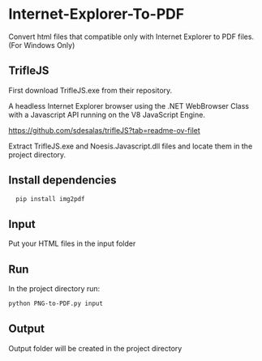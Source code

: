 
# Internet-Explorer-To-PDF
Convert html files that compatible only with Internet Explorer to PDF files. (For Windows Only)


## TrifleJS
First download TrifleJS.exe from their repository.

A headless Internet Explorer browser using the .NET WebBrowser Class with a Javascript API running on the V8 JavaScript Engine.

https://github.com/sdesalas/trifleJS?tab=readme-ov-filet

Extract TrifleJS.exe and Noesis.Javascript.dll files and locate them in the project directory.
## Install dependencies

```bash
  pip install img2pdf
```

## Input
Put your HTML files in the input folder


## Run
 In the project directory run:
 
 ```bash
 python PNG-to-PDF.py input
 ```




## Output
Output folder will be created in the project directory


